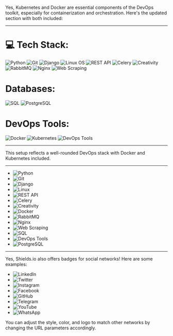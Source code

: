 Yes, Kubernetes and Docker are essential components of the DevOps toolkit, especially for containerization and orchestration. Here's the updated section with both included:

---

# 💻 Tech Stack:
![Python](https://img.shields.io/badge/python-%2314354C.svg?style=for-the-badge&logo=python&logoColor=white)
![Git](https://img.shields.io/badge/git-%23F05032.svg?style=for-the-badge&logo=git&logoColor=white)
![Django](https://img.shields.io/badge/django-%23092E20.svg?style=for-the-badge&logo=django&logoColor=white)
![Linux OS](https://img.shields.io/badge/Linux-FCC624?style=for-the-badge&logo=linux&logoColor=black)
![REST API](https://img.shields.io/badge/REST-02569B.svg?style=for-the-badge&logo=api&logoColor=white)
![Celery](https://img.shields.io/badge/celery-%2300C7B7.svg?style=for-the-badge&logo=celery&logoColor=white)
![Creativity](https://img.shields.io/badge/creativity-%23FF6F61.svg?style=for-the-badge&logo=creativity&logoColor=white)
![RabbitMQ](https://img.shields.io/badge/rabbitmq-%23FF6600.svg?style=for-the-badge&logo=rabbitmq&logoColor=white)
![Nginx](https://img.shields.io/badge/nginx-%23009639.svg?style=for-the-badge&logo=nginx&logoColor=white)
![Web Scraping](https://img.shields.io/badge/Web%20Scraping-4A154B.svg?style=for-the-badge&logo=web&logoColor=white)

# Databases:
![SQL](https://img.shields.io/badge/SQL-4479A1.svg?style=for-the-badge&logo=sql&logoColor=white)
![PostgreSQL](https://img.shields.io/badge/PostgreSQL-336791.svg?style=for-the-badge&logo=postgresql&logoColor=white)

# DevOps Tools:
![Docker](https://img.shields.io/badge/docker-%232496ED.svg?style=for-the-badge&logo=docker&logoColor=white)
![Kubernetes](https://img.shields.io/badge/kubernetes-%23326ce5.svg?style=for-the-badge&logo=kubernetes&logoColor=white)
![DevOps Tools](https://img.shields.io/badge/DevOps%20Tools-0A66C2.svg?style=for-the-badge&logo=devops&logoColor=white)

--- 

This setup reflects a well-rounded DevOps stack with Docker and Kubernetes included.

---

- ![Python](https://img.shields.io/badge/python-%2314354C.svg?style=for-the-badge&logo=python&logoColor=white)
- ![Git](https://img.shields.io/badge/git-%23F05033.svg?style=for-the-badge&logo=git&logoColor=white)
- ![Django](https://img.shields.io/badge/django-%23092E20.svg?style=for-the-badge&logo=django&logoColor=white)
- ![Linux](https://img.shields.io/badge/linux-%23FCC624.svg?style=for-the-badge&logo=linux&logoColor=black)
- ![REST API](https://img.shields.io/badge/REST%20API-%23FF8800.svg?style=for-the-badge)
- ![Celery](https://img.shields.io/badge/celery-%2337814A.svg?style=for-the-badge&logo=celery&logoColor=white)
- ![Creativity](https://img.shields.io/badge/creativity-%23FFDD00.svg?style=for-the-badge)
- ![Docker](https://img.shields.io/badge/docker-%230db7ed.svg?style=for-the-badge&logo=docker&logoColor=white)
- ![RabbitMQ](https://img.shields.io/badge/rabbitmq-%23FF6600.svg?style=for-the-badge&logo=rabbitmq&logoColor=white)
- ![Nginx](https://img.shields.io/badge/nginx-%23009639.svg?style=for-the-badge&logo=nginx&logoColor=white)
- ![Web Scraping](https://img.shields.io/badge/web%20scraping-%230000FF.svg?style=for-the-badge)
- ![SQL](https://img.shields.io/badge/sql-%2307405e.svg?style=for-the-badge&logo=sql&logoColor=white)
- ![DevOps Tools](https://img.shields.io/badge/devops%20tools-%23FF8800.svg?style=for-the-badge)
- ![PostgreSQL](https://img.shields.io/badge/postgresql-%23336791.svg?style=for-the-badge&logo=postgresql&logoColor=white)

---

Yes, Shields.io also offers badges for social networks! Here are some examples:

- ![LinkedIn](https://img.shields.io/badge/LinkedIn-%230077B5.svg?style=for-the-badge&logo=linkedin&logoColor=white)
- ![Twitter](https://img.shields.io/badge/Twitter-%231DA1F2.svg?style=for-the-badge&logo=twitter&logoColor=white)
- ![Instagram](https://img.shields.io/badge/Instagram-%23E4405F.svg?style=for-the-badge&logo=instagram&logoColor=white)
- ![Facebook](https://img.shields.io/badge/Facebook-%231877F2.svg?style=for-the-badge&logo=facebook&logoColor=white)
- ![GitHub](https://img.shields.io/badge/GitHub-%23121011.svg?style=for-the-badge&logo=github&logoColor=white)
- ![Telegram](https://img.shields.io/badge/Telegram-%2326A5E4.svg?style=for-the-badge&logo=telegram&logoColor=white)
- ![YouTube](https://img.shields.io/badge/YouTube-%23FF0000.svg?style=for-the-badge&logo=youtube&logoColor=white)
- ![WhatsApp](https://img.shields.io/badge/WhatsApp-%25D366.svg?style=for-the-badge&logo=whatsapp&logoColor=white)

You can adjust the style, color, and logo to match other networks by changing the URL parameters accordingly.
